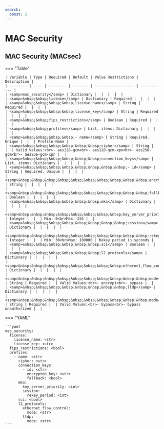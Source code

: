 ```yaml
---
search:
  boost: 2
---
```


# MAC Security

## MAC Security (MACsec)

=== "Table"

    | Variable | Type | Required | Default | Value Restrictions | Description |
    | -------- | ---- | -------- | ------- | ------------------ | ----------- |
    | <samp>mac_security</samp> | Dictionary |  |  |  |  |
    | <samp>&nbsp;&nbsp;license</samp> | Dictionary | Required |  |  |  |
    | <samp>&nbsp;&nbsp;&nbsp;&nbsp;license_name</samp> | String | Required |  |  |  |
    | <samp>&nbsp;&nbsp;&nbsp;&nbsp;license_key</samp> | String | Required |  |  |  |
    | <samp>&nbsp;&nbsp;fips_restrictions</samp> | Boolean | Required |  |  |  |
    | <samp>&nbsp;&nbsp;profiles</samp> | List, items: Dictionary |  |  |  |  |
    | <samp>&nbsp;&nbsp;&nbsp;&nbsp;- name</samp> | String | Required, Unique |  |  | Profile-Name |
    | <samp>&nbsp;&nbsp;&nbsp;&nbsp;&nbsp;&nbsp;cipher</samp> | String |  |  | Valid Values:<br>- aes128-gcm<br>- aes128-gcm-xpn<br>- aes256-gcm<br>- aes256-gcm-xpn |  |
    | <samp>&nbsp;&nbsp;&nbsp;&nbsp;&nbsp;&nbsp;connection_keys</samp> | List, items: Dictionary |  |  |  |  |
    | <samp>&nbsp;&nbsp;&nbsp;&nbsp;&nbsp;&nbsp;&nbsp;&nbsp;- id</samp> | String | Required, Unique |  |  |  |
    | <samp>&nbsp;&nbsp;&nbsp;&nbsp;&nbsp;&nbsp;&nbsp;&nbsp;&nbsp;&nbsp;encrypted_key</samp> | String |  |  |  |  |
    | <samp>&nbsp;&nbsp;&nbsp;&nbsp;&nbsp;&nbsp;&nbsp;&nbsp;&nbsp;&nbsp;fallback</samp> | Boolean |  |  |  |  |
    | <samp>&nbsp;&nbsp;&nbsp;&nbsp;&nbsp;&nbsp;mka</samp> | Dictionary |  |  |  |  |
    | <samp>&nbsp;&nbsp;&nbsp;&nbsp;&nbsp;&nbsp;&nbsp;&nbsp;key_server_priority</samp> | Integer |  |  | Min: 0<br>Max: 255 |  |
    | <samp>&nbsp;&nbsp;&nbsp;&nbsp;&nbsp;&nbsp;&nbsp;&nbsp;session</samp> | Dictionary |  |  |  |  |
    | <samp>&nbsp;&nbsp;&nbsp;&nbsp;&nbsp;&nbsp;&nbsp;&nbsp;&nbsp;&nbsp;rekey_period</samp> | Integer |  |  | Min: 30<br>Max: 100000 | Rekey period in seconds |
    | <samp>&nbsp;&nbsp;&nbsp;&nbsp;&nbsp;&nbsp;sci</samp> | Boolean |  |  |  |  |
    | <samp>&nbsp;&nbsp;&nbsp;&nbsp;&nbsp;&nbsp;l2_protocols</samp> | Dictionary |  |  |  |  |
    | <samp>&nbsp;&nbsp;&nbsp;&nbsp;&nbsp;&nbsp;&nbsp;&nbsp;ethernet_flow_control</samp> | Dictionary |  |  |  |  |
    | <samp>&nbsp;&nbsp;&nbsp;&nbsp;&nbsp;&nbsp;&nbsp;&nbsp;&nbsp;&nbsp;mode</samp> | String | Required |  | Valid Values:<br>- encrypt<br>- bypass |  |
    | <samp>&nbsp;&nbsp;&nbsp;&nbsp;&nbsp;&nbsp;&nbsp;&nbsp;lldp</samp> | Dictionary |  |  |  |  |
    | <samp>&nbsp;&nbsp;&nbsp;&nbsp;&nbsp;&nbsp;&nbsp;&nbsp;&nbsp;&nbsp;mode</samp> | String | Required |  | Valid Values:<br>- bypass<br>- bypass unauthorized |  |

=== "YAML"

    ```yaml
    mac_security:
      license:
        license_name: <str>
        license_key: <str>
      fips_restrictions: <bool>
      profiles:
        - name: <str>
          cipher: <str>
          connection_keys:
            - id: <str>
              encrypted_key: <str>
              fallback: <bool>
          mka:
            key_server_priority: <int>
            session:
              rekey_period: <int>
          sci: <bool>
          l2_protocols:
            ethernet_flow_control:
              mode: <str>
            lldp:
              mode: <str>
    ```
